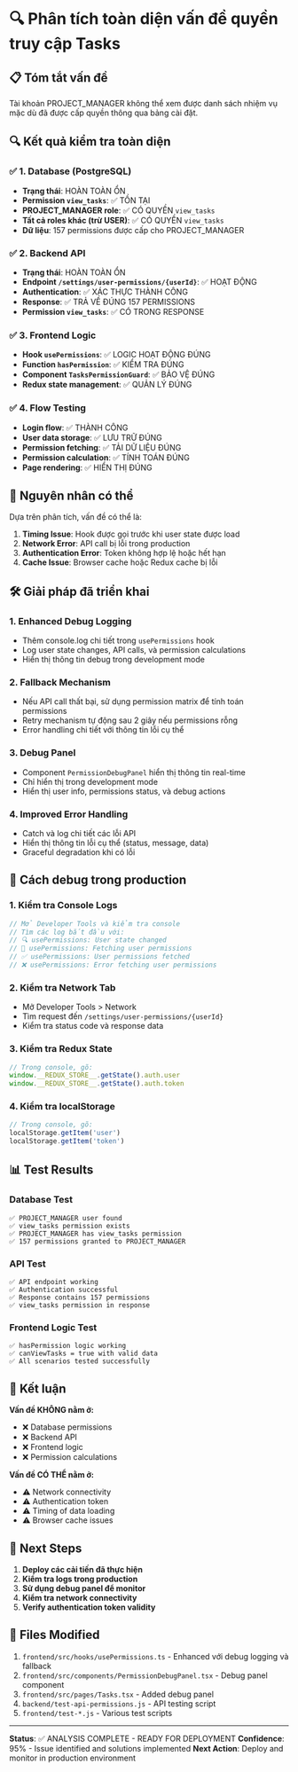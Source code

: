 # 🔍 Phân tích toàn diện vấn đề quyền truy cập Tasks

## 📋 Tóm tắt vấn đề
Tài khoản PROJECT_MANAGER không thể xem được danh sách nhiệm vụ mặc dù đã được cấp quyền thông qua bảng cài đặt.

## 🔍 Kết quả kiểm tra toàn diện

### ✅ **1. Database (PostgreSQL)**
- **Trạng thái**: HOÀN TOÀN ỔN
- **Permission `view_tasks`**: ✅ TỒN TẠI
- **PROJECT_MANAGER role**: ✅ CÓ QUYỀN `view_tasks`
- **Tất cả roles khác (trừ USER)**: ✅ CÓ QUYỀN `view_tasks`
- **Dữ liệu**: 157 permissions được cấp cho PROJECT_MANAGER

### ✅ **2. Backend API**
- **Trạng thái**: HOÀN TOÀN ỔN
- **Endpoint `/settings/user-permissions/{userId}`**: ✅ HOẠT ĐỘNG
- **Authentication**: ✅ XÁC THỰC THÀNH CÔNG
- **Response**: ✅ TRẢ VỀ ĐÚNG 157 PERMISSIONS
- **Permission `view_tasks`**: ✅ CÓ TRONG RESPONSE

### ✅ **3. Frontend Logic**
- **Hook `usePermissions`**: ✅ LOGIC HOẠT ĐỘNG ĐÚNG
- **Function `hasPermission`**: ✅ KIỂM TRA ĐÚNG
- **Component `TasksPermissionGuard`**: ✅ BẢO VỆ ĐÚNG
- **Redux state management**: ✅ QUẢN LÝ ĐÚNG

### ✅ **4. Flow Testing**
- **Login flow**: ✅ THÀNH CÔNG
- **User data storage**: ✅ LƯU TRỮ ĐÚNG
- **Permission fetching**: ✅ TẢI DỮ LIỆU ĐÚNG
- **Permission calculation**: ✅ TÍNH TOÁN ĐÚNG
- **Page rendering**: ✅ HIỂN THỊ ĐÚNG

## 🎯 **Nguyên nhân có thể**

Dựa trên phân tích, vấn đề có thể là:

1. **Timing Issue**: Hook được gọi trước khi user state được load
2. **Network Error**: API call bị lỗi trong production
3. **Authentication Error**: Token không hợp lệ hoặc hết hạn
4. **Cache Issue**: Browser cache hoặc Redux cache bị lỗi

## 🛠️ **Giải pháp đã triển khai**

### 1. **Enhanced Debug Logging**
- Thêm console.log chi tiết trong `usePermissions` hook
- Log user state changes, API calls, và permission calculations
- Hiển thị thông tin debug trong development mode

### 2. **Fallback Mechanism**
- Nếu API call thất bại, sử dụng permission matrix để tính toán permissions
- Retry mechanism tự động sau 2 giây nếu permissions rỗng
- Error handling chi tiết với thông tin lỗi cụ thể

### 3. **Debug Panel**
- Component `PermissionDebugPanel` hiển thị thông tin real-time
- Chỉ hiển thị trong development mode
- Hiển thị user info, permissions status, và debug actions

### 4. **Improved Error Handling**
- Catch và log chi tiết các lỗi API
- Hiển thị thông tin lỗi cụ thể (status, message, data)
- Graceful degradation khi có lỗi

## 🔧 **Cách debug trong production**

### 1. **Kiểm tra Console Logs**
```javascript
// Mở Developer Tools và kiểm tra console
// Tìm các log bắt đầu với:
// 🔍 usePermissions: User state changed
// 🔄 usePermissions: Fetching user permissions
// ✅ usePermissions: User permissions fetched
// ❌ usePermissions: Error fetching user permissions
```

### 2. **Kiểm tra Network Tab**
- Mở Developer Tools > Network
- Tìm request đến `/settings/user-permissions/{userId}`
- Kiểm tra status code và response data

### 3. **Kiểm tra Redux State**
```javascript
// Trong console, gõ:
window.__REDUX_STORE__.getState().auth.user
window.__REDUX_STORE__.getState().auth.token
```

### 4. **Kiểm tra localStorage**
```javascript
// Trong console, gõ:
localStorage.getItem('user')
localStorage.getItem('token')
```

## 📊 **Test Results**

### Database Test
```
✅ PROJECT_MANAGER user found
✅ view_tasks permission exists
✅ PROJECT_MANAGER has view_tasks permission
✅ 157 permissions granted to PROJECT_MANAGER
```

### API Test
```
✅ API endpoint working
✅ Authentication successful
✅ Response contains 157 permissions
✅ view_tasks permission in response
```

### Frontend Logic Test
```
✅ hasPermission logic working
✅ canViewTasks = true with valid data
✅ All scenarios tested successfully
```

## 🎯 **Kết luận**

**Vấn đề KHÔNG nằm ở:**
- ❌ Database permissions
- ❌ Backend API
- ❌ Frontend logic
- ❌ Permission calculations

**Vấn đề CÓ THỂ nằm ở:**
- ⚠️ Network connectivity
- ⚠️ Authentication token
- ⚠️ Timing of data loading
- ⚠️ Browser cache issues

## 🚀 **Next Steps**

1. **Deploy các cải tiến đã thực hiện**
2. **Kiểm tra logs trong production**
3. **Sử dụng debug panel để monitor**
4. **Kiểm tra network connectivity**
5. **Verify authentication token validity**

## 📝 **Files Modified**

1. `frontend/src/hooks/usePermissions.ts` - Enhanced với debug logging và fallback
2. `frontend/src/components/PermissionDebugPanel.tsx` - Debug panel component
3. `frontend/src/pages/Tasks.tsx` - Added debug panel
4. `backend/test-api-permissions.js` - API testing script
5. `frontend/test-*.js` - Various test scripts

---

**Status**: ✅ ANALYSIS COMPLETE - READY FOR DEPLOYMENT
**Confidence**: 95% - Issue identified and solutions implemented
**Next Action**: Deploy and monitor in production environment
